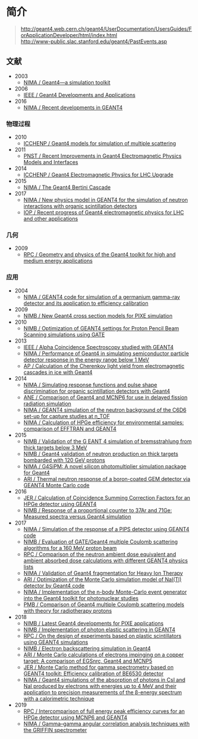 <!-- README.md --- 
;; 
;; Description: 
;; Author: Hongyi Wu(吴鸿毅)
;; Email: wuhongyi@qq.com 
;; Created: 六 12月 23 22:22:16 2017 (+0800)
;; Last-Updated: 四 3月 28 13:26:56 2019 (+0800)
;;           By: Hongyi Wu(吴鸿毅)
;;     Update #: 18
;; URL: http://wuhongyi.cn -->

# 简介

> http://geant4.web.cern.ch/geant4/UserDocumentation/UsersGuides/ForApplicationDeveloper/html/index.html  
> http://www-public.slac.stanford.edu/geant4/PastEvents.asp


## 文献

- 2003
	- [NIMA / Geant4—a simulation toolkit](http://wuhongyi.cn/Geant4Note/pdf/article/1-s2.0-S0168900203013688-main.pdf)
- 2006
	- [IEEE / Geant4 Developments and Applications](http://wuhongyi.cn/Geant4Note/pdf/article/01610988.pdf)
- 2016
	- [NIMA / Recent developments in GEANT4](http://wuhongyi.cn/Geant4Note/pdf/article/1-s2.0-S0168900216306957-main.pdf)


### 物理过程

- 2010
	- [ICCHENP / Geant4 models for simulation of multiple scattering](http://wuhongyi.cn/Geant4Note/pdf/article/phys/V_N_Ivanchenko_2010_219_032045.pdf)
- 2011
	- [PNST / Recent Improvements in Geant4 Electromagnetic Physics Models and Interfaces](http://wuhongyi.cn/Geant4Note/pdf/article/phys/530ea20fdcead1cd2e5de881e9655c7c6a00.pdf)
- 2014
	- [ICCHENP / Geant4 Electromagnetic Physics for LHC Upgrade](http://wuhongyi.cn/Geant4Note/pdf/article/phys/Ivanchenko_2014_513_022015.pdf)
- 2015
	- [NIMA / The Geant4 Bertini Cascade](http://wuhongyi.cn/Geant4Note/pdf/article/phys/1-s2.0-S0168900215011134-main.pdf)
- 2017
	- [NIMA / New physics model in GEANT4 for the simulation of neutron interactions with organic scintillation detectors](http://wuhongyi.cn/Geant4Note/pdf/article/phys/1-s2.0-S0168900217306745-main.pdf)
	- [IOP / Recent progress of Geant4 electromagnetic physics for LHC and other applications](http://wuhongyi.cn/Geant4Note/pdf/article/phys/Bagulya_2017_898_042032.pdf)

### 几何

- 2009
	- [RPC / Geometry and physics of the Geant4 toolkit for high and medium energy applications](http://wuhongyi.cn/Geant4Note/pdf/article/geometry/1-s2.0-S0969806X09001650-main.pdf)


### 应用

- 2004
	- [NIMA / GEANT4 code for simulation of a germanium gamma-ray detector and its application to efficiency calibration](http://wuhongyi.cn/Geant4Note/pdf/article/app/1-s2.0-S0168900203028444-main.pdf)
- 2009
	- [NIMB / New Geant4 cross section models for PIXE simulation](http://wuhongyi.cn/Geant4Note/pdf/article/app/1-s2.0-S0168583X08012676-main.pdf)
- 2010
	- [NIMB / Optimization of GEANT4 settings for Proton Pencil Beam Scanning simulations using GATE](http://wuhongyi.cn/Geant4Note/pdf/article/app/1-s2.0-S0168583X10006440-main.pdf)
- 2013
	- [IEEE / Alpha Coincidence Spectroscopy studied with GEANT4](http://wuhongyi.cn/Geant4Note/pdf/article/app/06829561.pdf)
	- [NIMA / Performance of Geant4 in simulating semiconductor particle detector response in the energy range below 1 MeV](http://wuhongyi.cn/Geant4Note/pdf/article/app/1-s2.0-S0168900213008802-main.pdf)
	- [AP / Calculation of the Cherenkov light yield from electromagnetic cascades in ice with Geant4](http://wuhongyi.cn/Geant4Note/pdf/article/app/1-s2.0-S092765051300025X-main.pdf)
- 2014	
	- [NIMA / Simulating response functions and pulse shape discrimination for organic scintillation detectors with Geant4](http://wuhongyi.cn/Geant4Note/pdf/article/app/1-s2.0-S0168900213015660-main.pdf)
	- [ANE / Comparison of Geant4 and MCNP6 for use in delayed fission radiation simulation](http://wuhongyi.cn/Geant4Note/pdf/article/app/1-s2.0-S0306454914000747-main.pdf)
	- [NIMA / GEANT4 simulation of the neutron background of the C6D6 set-up for capture studies at n_TOF](http://wuhongyi.cn/Geant4Note/pdf/article/app/1-s2.0-S0168900214005750-main.pdf)
	- [NIMA / Calculation of HPGe efficiency for environmental samples: comparison of EFFTRAN and GEANT4](http://wuhongyi.cn/Geant4Note/pdf/article/app/1-s2.0-S0168900214007670-main.pdf)
- 2015
	- [NIMB / Validation of the G EANT 4 simulation of bremsstrahlung from thick targets below 3 MeV](http://wuhongyi.cn/Geant4Note/pdf/article/app/1-s2.0-S0168583X15002335-main.pdf)
	- [NIMB / Geant4 validation of neutron production on thick targets bombarded with 120 GeV protons](http://wuhongyi.cn/Geant4Note/pdf/article/app/1-s2.0-S0168583X15005534-main.pdf)
	- [NIMA / G4SiPM: A novel silicon photomultiplier simulation package for Geant4](http://wuhongyi.cn/Geant4Note/pdf/article/app/1-s2.0-S0168900215000996-main.pdf)
	- [ARI / Thermal neutron response of a boron-coated GEM detector via GEANT4 Monte Carlo code](http://wuhongyi.cn/Geant4Note/pdf/article/app/1-s2.0-S0969804314003509-main.pdf)
- 2016
	- [JER / Calculation of Coincidence Summing Correction Factors for an HPGe detector using GEANT4](http://wuhongyi.cn/Geant4Note/pdf/article/app/1-s2.0-S0265931X16300984-main.pdf)
	- [NIMB / Response of a proportional counter to 37Ar and 71Ge: Measured spectra versus Geant4 simulation](http://wuhongyi.cn/Geant4Note/pdf/article/app/1-s2.0-S0168583X16001592-main.pdf)
- 2017	
	- [NIMA / Simulation of the response of a PIPS detector using GEANT4 code](http://wuhongyi.cn/Geant4Note/pdf/article/app/1-s2.0-S016890021730904X-main.pdf)
	- [NIMB / Evaluation of GATE/Geant4 multiple Coulomb scattering algorithms for a 160 MeV proton beam](http://wuhongyi.cn/Geant4Note/pdf/article/app/1-s2.0-S0168583X17307826-main.pdf)
	- [RPC / Comparison of the neutron ambient dose equivalent and ambient absorbed dose calculations with different GEANT4 physics lists](http://wuhongyi.cn/Geant4Note/pdf/article/app/1-s2.0-S0969806X16306600-main.pdf)
	- [NIMA / Validation of Geant4 fragmentation for Heavy Ion Therapy](http://wuhongyi.cn/Geant4Note/pdf/article/app/1-s2.0-S016890021730699X-main.pdf)
	- [ARI / Optimization of the Monte Carlo simulation model of NaI(Tl) detector by Geant4 code](http://wuhongyi.cn/Geant4Note/pdf/article/app/1-s2.0-S0969804317307479-main.pdf)
	- [NIMA / Implementation of the n-body Monte-Carlo event generator into the Geant4 toolkit for photonuclear studies](http://wuhongyi.cn/Geant4Note/pdf/article/app/1-s2.0-S0168900217300104-main.pdf)
	- [PMB / Comparison of Geant4 multiple Coulomb scattering models with theory for radiotherapy protons](http://wuhongyi.cn/Geant4Note/pdf/article/app/Makarova_2017_Phys._Med._Biol._62_5959.pdf)
- 2018
	- [NIMB / Latest Geant4 developments for PIXE applications](http://wuhongyi.cn/Geant4Note/pdf/article/app/1-s2.0-S0168583X18305846-main.pdf)
	- [NIMB / Implementation of photon elastic scattering in GEANT4](http://wuhongyi.cn/Geant4Note/pdf/article/app/1-s2.0-S0168583X1830538X-main.pdf)
	- [RPC / On the design of experiments based on plastic scintillators using GEANT4 simulations](http://wuhongyi.cn/Geant4Note/pdf/article/app/1-s2.0-S0969806X18305346-main.pdf)
	- [NIMB / Electron backscattering simulation in Geant4](http://wuhongyi.cn/Geant4Note/pdf/article/app/1-s2.0-S0168583X18302301-main.pdf)
	- [ARI / Monte Carlo calculations of electrons impinging on a copper target: A comparison of EGSnrc, Geant4 and MCNP5](http://wuhongyi.cn/Geant4Note/pdf/article/app/1-s2.0-S0969804317307480-main.pdf)
	- [JER / Monte Carlo method for gamma spectrometry based on GEANT4 toolkit: Efficiency calibration of BE6530 detector](http://wuhongyi.cn/Geant4Note/pdf/article/app/1-s2.0-S0265931X17310901-main.pdf)
	- [NIMA / Geant4 simulations of the absorption of photons in CsI and NaI produced by electrons with energies up to 4 MeV and their application to precision measurements of the β-energy spectrum with a calorimetric technique](http://wuhongyi.cn/Geant4Note/pdf/article/app/1-s2.0-S0168900217311440-main.pdf)
- 2019
	- [RPC / Intercomparison of full energy peak efficiency curves for an HPGe detector using MCNP6 and GEANT4](http://wuhongyi.cn/Geant4Note/pdf/article/app/1-s2.0-S0969806X17308046-main.pdf)
	- [NIMA / Gamma–gamma angular correlation analysis techniques with the GRIFFIN spectrometer](http://wuhongyi.cn/Geant4Note/pdf/article/app/1-s2.0-S0168900218314116-main.pdf)




<!-- README.md ends here -->
